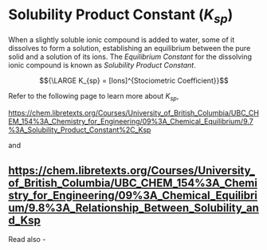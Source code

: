 # Solubility Product Constant (${K_{sp}}$)


When a slightly soluble ionic compound is added to water, some of it dissolves to form a solution, establishing an equilibrium between the pure solid and a solution of its ions. The *Equilibrium Constant* for the dissolving ionic compound is known as *Solubility Product Constant*.

$${\LARGE K_{sp} = [Ions]^{Stociometric Coefficient}}$$

Refer to the following page to learn more about ${K_{sp}}$,

https://chem.libretexts.org/Courses/University_of_British_Columbia/UBC_CHEM_154%3A_Chemistry_for_Engineering/09%3A_Chemical_Equilibrium/9.7%3A_Solubility_Product_Constant%2C_Ksp


and

https://chem.libretexts.org/Courses/University_of_British_Columbia/UBC_CHEM_154%3A_Chemistry_for_Engineering/09%3A_Chemical_Equilibrium/9.8%3A_Relationship_Between_Solubility_and_Ksp
---
Read also - 